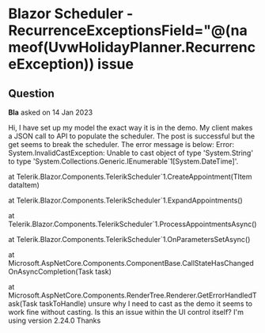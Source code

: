# Blazor Scheduler - RecurrenceExceptionsField="@(nameof(UvwHolidayPlanner.RecurrenceException)) issue

## Question

**Bla** asked on 14 Jan 2023

Hi, I have set up my model the exact way it is in the demo. My client makes a JSON call to API to populate the scheduler. The post is successful but the get seems to break the scheduler. The error message is below: Error: System.InvalidCastException: Unable to cast object of type 'System.String' to type 'System.Collections.Generic.IEnumerable`1[System.DateTime]'.

at Telerik.Blazor.Components.TelerikScheduler`1.CreateAppointment(TItem dataItem)

at Telerik.Blazor.Components.TelerikScheduler`1.ExpandAppointments()

at Telerik.Blazor.Components.TelerikScheduler`1.ProcessAppointmentsAsync()

at Telerik.Blazor.Components.TelerikScheduler`1.OnParametersSetAsync()

at Microsoft.AspNetCore.Components.ComponentBase.CallStateHasChangedOnAsyncCompletion(Task task)

at Microsoft.AspNetCore.Components.RenderTree.Renderer.GetErrorHandledTask(Task taskToHandle) unsure why I need to cast as the demo it seems to work fine without casting. Is this an issue within the UI control itself? I'm using version 2.24.0 Thanks
